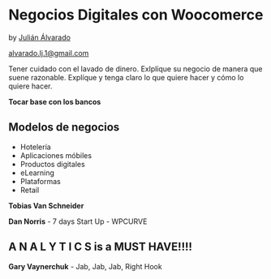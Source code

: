 # Negocios Digitales con Woocomerce

by [Julián Álvarado](julianalvarado.com)

alvarado.lj.1@gmail.com

Tener cuidado con el lavado de dinero. Exlplíque su negocio de manera que suene razonable. Explíque y tenga claro lo que quiere hacer y cómo lo quiere hacer.

**Tocar base con los bancos**

## Modelos de negocios

+ Hotelería
+ Aplicaciones móbiles
+ Productos digitales
+ eLearning
+ Plataformas
+ Retail

**Tobias Van Schneider**

**Dan Norris** - 7 days Start Up - WPCURVE

## **A N A L Y T I C S** is a MUST HAVE!!!!

**Gary Vaynerchuk** - Jab, Jab, Jab, Right Hook